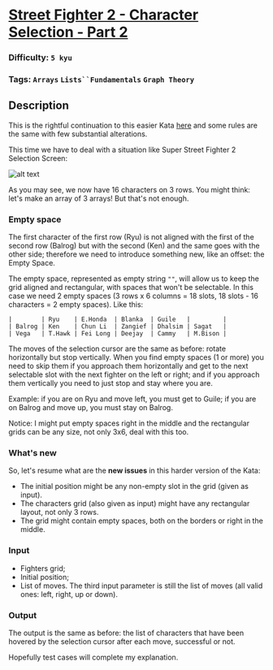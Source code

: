 # [Street Fighter 2 - Character Selection - Part 2](https://www.codewars.com/kata/58583922c1d5b415b00000ff)

### Difficulty: `5 kyu`

### Tags: `Arrays` `Lists``Fundamentals` `Graph Theory`

## Description

This is the rightful continuation to this easier Kata [here](https://www.codewars.com/kata/5853213063adbd1b9b0000be) and some rules are the same with few substantial alterations.

This time we have to deal with a situation like Super Street Fighter 2 Selection Screen:

![alt text](https://images.duckduckgo.com/iu/?u=http%3A%2F%2Fwww.vizzed.com%2Fvizzedboard%2Fretro%2Fuser_screenshots%2Fsaves40%2F409292%2FGENESIS--Super%2520Street%2520Fighter%2520II%2520%2520The%2520New%2520Challengers_Jul2%252019_26_37.png&f=1)

As you may see, we now have 16 characters on 3 rows. You might think: let's make an array of 3 arrays! But that's not enough.

### Empty space
The first character of the first row (Ryu) is not aligned with the first of the second row (Balrog) but with the second (Ken) and the same goes with the other side; therefore we need to introduce something new, like an offset: the Empty Space.

The empty space, represented as empty string `""`, will allow us to keep the grid aligned and rectangular, with spaces that won't be selectable. In this case we need 2 empty spaces (3 rows x 6 columns = 18 slots, 18 slots - 16 characters = 2 empty spaces). Like this:

```
|        | Ryu    | E.Honda  | Blanka  | Guile   |         |
| Balrog | Ken    | Chun Li  | Zangief | Dhalsim | Sagat   |
| Vega   | T.Hawk | Fei Long | Deejay  | Cammy   | M.Bison |
```

The moves of the selection cursor are the same as before: rotate horizontally but stop vertically. When you find empty spaces (1 or more) you need to skip them if you approach them horizontally and get to the next selectable slot with the next fighter on the left or right; and if you approach them vertically you need to just stop and stay where you are.

Example: if you are on Ryu and move left, you must get to Guile; if you are on Balrog and move up, you must stay on Balrog.

Notice: I might put empty spaces right in the middle and the rectangular grids can be any size, not only 3x6, deal with this too.

### What's new
So, let's resume what are the **new issues** in this harder version of the Kata:

- The initial position might be any non-empty slot in the grid (given as input).
- The characters grid (also given as input) might have any rectangular layout, not only 3 rows.
- The grid might contain empty spaces, both on the borders or right in the middle.

### Input
- Fighters grid;
- Initial position;
- List of moves.
The third input parameter is still the list of moves (all valid ones: left, right, up or down).

### Output
The output is the same as before: the list of characters that have been hovered by the selection cursor after each move, successful or not.

Hopefully test cases will complete my explanation.